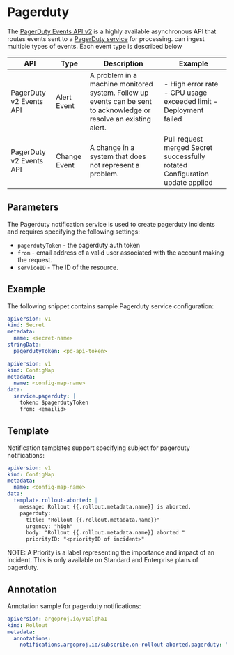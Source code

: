 # Pagerduty

The [PagerDuty Events API v2](https://developer.pagerduty.com/docs/ZG9jOjExMDI5NTgw-events-api-v2-overview#events-api-v2-overview) is a highly available asynchronous API that routes events sent to a [PagerDuty service](https://support.pagerduty.com/docs/services-and-integrations) for processing. can ingest multiple types of events. Each event type is described below

| API | Type | Description | Example |
|---|---|---|---|
| PagerDuty v2 Events API | Alert Event | A problem in a machine monitored system.   Follow up events can be sent to acknowledge or resolve an existing alert. | - High error rate - CPU usage exceeded limit - Deployment failed |
| PagerDuty v2 Events API | Change Event | A change in a system that does not represent a problem. | Pull request merged   Secret successfully rotated   Configuration update applied |

## Parameters

The Pagerduty notification service is used to create pagerduty incidents and requires specifying the following settings:

* `pagerdutyToken` - the pagerduty auth token
* `from` - email address of a valid user associated with the account making the request.
* `serviceID` - The ID of the resource.


## Example

The following snippet contains sample Pagerduty service configuration:

```yaml
apiVersion: v1
kind: Secret
metadata:
  name: <secret-name>
stringData:
  pagerdutyToken: <pd-api-token>
```

```yaml
apiVersion: v1
kind: ConfigMap
metadata:
  name: <config-map-name>
data:
  service.pagerduty: |
    token: $pagerdutyToken
    from: <emailid>
```

## Template

Notification templates support specifying subject for pagerduty notifications:

```yaml
apiVersion: v1
kind: ConfigMap
metadata:
  name: <config-map-name>
data:
  template.rollout-aborted: |
    message: Rollout {{.rollout.metadata.name}} is aborted.
    pagerduty:
      title: "Rollout {{.rollout.metadata.name}}"
      urgency: "high"
      body: "Rollout {{.rollout.metadata.name}} aborted "
      priorityID: "<priorityID of incident>"
```

NOTE: A Priority is a label representing the importance and impact of an incident. This is only available on Standard and Enterprise plans of pagerduty.

## Annotation

Annotation sample for pagerduty notifications:
```yaml
apiVersion: argoproj.io/v1alpha1
kind: Rollout
metadata:
  annotations:
    notifications.argoproj.io/subscribe.on-rollout-aborted.pagerduty: "<serviceID for Pagerduty>"
```
